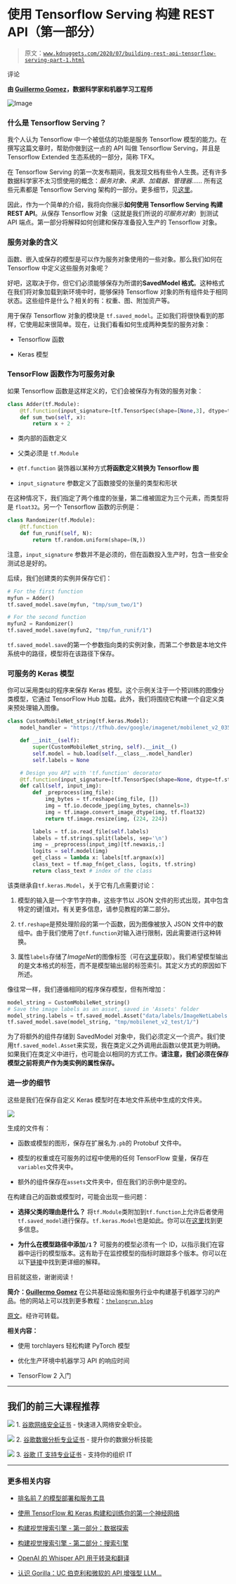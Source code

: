 # 使用 Tensorflow Serving 构建 REST API（第一部分）

> 原文：[`www.kdnuggets.com/2020/07/building-rest-api-tensorflow-serving-part-1.html`](https://www.kdnuggets.com/2020/07/building-rest-api-tensorflow-serving-part-1.html)

评论

**由 [Guillermo Gomez](https://www.linkedin.com/in/mlgxmez/)，数据科学家和机器学习工程师**

![Image](img/db70da63fa526846f86b9986f26b5dbc.png)

### 什么是 Tensorflow Serving？

我个人认为 Tensorflow 中一个被低估的功能是服务 Tensorflow 模型的能力。在撰写这篇文章时，帮助你做到这一点的 API 叫做 Tensorflow Serving，并且是 Tensorflow Extended 生态系统的一部分，简称 TFX。

在 Tensorflow Serving 的第一次发布期间，我发现文档有些令人生畏。还有许多数据科学家不太习惯使用的概念：*服务对象、来源、加载器、管理器……* 所有这些元素都是 Tensorflow Serving 架构的一部分。更多细节，见[这里](https://github.com/tensorflow/serving/blob/master/tensorflow_serving/g3doc/architecture.md)。

因此，作为一个简单的介绍，我将向你展示**如何使用 Tensorflow Serving 构建 REST API**。从保存 Tensorflow 对象（这就是我们所说的*可服务对象*）到测试 API 端点。第一部分将解释如何创建和保存准备投入生产的 Tensorflow 对象。

### 服务对象的含义

函数、嵌入或保存的模型是可以作为服务对象使用的一些对象。那么我们如何在 Tensorflow 中定义这些服务对象呢？

好吧，这取决于你，但它们必须能够保存为所谓的**SavedModel 格式**。这种格式在我们将对象加载到新环境中时，能够保持 Tensorflow 对象的所有组件处于相同状态。这些组件是什么？相关的有：权重、图、附加资产等。

用于保存 Tensorflow 对象的模块是 `tf.saved_model`。正如我们将很快看到的那样，它使用起来很简单。现在，让我们看看如何生成两种类型的服务对象：

+   Tensorflow 函数

+   Keras 模型

### TensorFlow 函数作为可服务对象

如果 Tensorflow 函数是这样定义的，它们会被保存为有效的服务对象：

```py
class Adder(tf.Module):
    @tf.function(input_signature=[tf.TensorSpec(shape=[None,3], dtype=tf.float32, name="x")])
    def sum_two(self, x):
        return x + 2
```

+   类内部的函数定义

+   父类必须是 `tf.Module`

+   `@tf.function` 装饰器以某种方式**将函数定义转换为 Tensorflow 图**

+   `input_signature` 参数定义了函数接受的张量的类型和形状

在这种情况下，我们指定了两个维度的张量，第二维被固定为三个元素，而类型将是 `float32`。另一个 Tensorflow 函数的示例是：

```py
class Randomizer(tf.Module):
    @tf.function
    def fun_runif(self, N):
        return tf.random.uniform(shape=(N,))
```

注意，`input_signature` 参数并不是必须的，但在函数投入生产时，包含一些安全测试总是好的。

后续，我们创建类的实例并保存它们：

```py
# For the first function
myfun = Adder()
tf.saved_model.save(myfun, "tmp/sum_two/1")

# For the second function
myfun2 = Randomizer()
tf.saved_model.save(myfun2, "tmp/fun_runif/1")
```

`tf.saved_model.save`的第一个参数指向类的实例对象，而第二个参数是本地文件系统中的路径，模型将在该路径下保存。

### 可服务的 Keras 模型

你可以采用类似的程序来保存 Keras 模型。这个示例关注于一个预训练的图像分类模型，它通过 TensorFlow Hub 加载。此外，我们将围绕它构建一个自定义类来预处理输入图像。

```py
class CustomMobileNet_string(tf.keras.Model):
    model_handler = "https://tfhub.dev/google/imagenet/mobilenet_v2_035_224/classification/4"

    def __init__(self):
        super(CustomMobileNet_string, self).__init__()
        self.model = hub.load(self.__class__.model_handler)
        self.labels = None

    # Design you API with 'tf.function' decorator
    @tf.function(input_signature=[tf.TensorSpec(shape=None, dtype=tf.string)])
    def call(self, input_img):
        def _preprocess(img_file):
            img_bytes = tf.reshape(img_file, [])
            img = tf.io.decode_jpeg(img_bytes, channels=3)
            img = tf.image.convert_image_dtype(img, tf.float32)
            return tf.image.resize(img, (224, 224))

        labels = tf.io.read_file(self.labels)
        labels = tf.strings.split(labels, sep='\n')
        img = _preprocess(input_img)[tf.newaxis,:]
        logits = self.model(img)
        get_class = lambda x: labels[tf.argmax(x)]
        class_text = tf.map_fn(get_class, logits, tf.string)
        return class_text # index of the class
```

该类继承自`tf.keras.Model`，关于它有几点需要讨论：

1.  模型的输入是一个字节字符串，这些字节以 JSON 文件的形式出现，其中包含特定的键|值对。有关更多信息，请参见教程的第二部分。

1.  `tf.reshape`是预处理阶段的第一个函数，因为图像被放入 JSON 文件中的数组中。由于我们使用了`@tf.function`对输入进行限制，因此需要进行这种转换。

1.  属性`labels`存储了*ImageNet*的图像标签（可在[这里](https://storage.googleapis.com/download.tensorflow.org/data/ImageNetLabels.txt)获取）。我们希望模型输出的是文本格式的标签，而不是模型输出层的标签索引。其定义方式的原因如下所述。

像往常一样，我们遵循相同的程序保存模型，但有所增加：

```py
model_string = CustomMobileNet_string()
# Save the image labels as an asset, saved in 'Assets' folder
model_string.labels = tf.saved_model.Asset("data/labels/ImageNetLabels.txt")
tf.saved_model.save(model_string, "tmp/mobilenet_v2_test/1/")

```

为了将额外的组件存储到 SavedModel 对象中，我们必须定义一个资产。我们使用`tf.saved_model.Asset`来实现，我在类定义之外调用此函数以使其更为明确。如果我们在类定义中进行，也可能会以相同的方式工作。**请注意，我们必须在保存模型之前将资产作为类实例的属性保存。**

### 进一步的细节

这些是我们在保存自定义 Keras 模型时在本地文件系统中生成的文件夹。

![](img/804c6f74f982c1da6a5b3ec4440cd907.png)

生成的文件有：

+   函数或模型的图形，保存在扩展名为`.pb`的 Protobuf 文件中。

+   模型的权重或在可服务的过程中使用的任何 TensorFlow 变量，保存在`variables`文件夹中。

+   额外的组件保存在`assets`文件夹中，但在我们的示例中是空的。

在构建自己的函数或模型时，可能会出现一些问题：

+   **选择父类的理由是什么？** 将`tf.Module`类附加到`tf.function`上允许后者使用`tf.saved_model`进行保存。`tf.keras.Model`也是如此。你可以在[这里](https://www.tensorflow.org/guide/saved_model#reusing_savedmodels_in_python)找到更多信息。

+   **为什么在模型路径中添加`/1`？** 可服务的模型必须有一个 ID，以指示我们在容器中运行的模型版本。这有助于在监控模型的指标时跟踪多个版本。你可以在以下[链接](https://stackoverflow.com/a/45552938)中找到更详细的解释。

目前就这些，谢谢阅读！

**简介：[Guillermo Gomez](https://www.linkedin.com/in/mlgxmez/)** 在公共基础设施和服务行业中构建基于机器学习的产品。他的网站上可以找到更多教程：[`thelongrun.blog`](http://thelongrun.blog)

[原文](https://thelongrun.blog/2020/01/12/rest-api-tensorflow-serving-pt1/)。经许可转载。

**相关内容：**

+   使用 torchlayers 轻松构建 PyTorch 模型

+   优化生产环境中机器学习 API 的响应时间

+   TensorFlow 2 入门

* * *

## 我们的前三大课程推荐

![](img/0244c01ba9267c002ef39d4907e0b8fb.png) 1\. [谷歌网络安全证书](https://www.kdnuggets.com/google-cybersecurity) - 快速进入网络安全职业。

![](img/e225c49c3c91745821c8c0368bf04711.png) 2\. [谷歌数据分析专业证书](https://www.kdnuggets.com/google-data-analytics) - 提升你的数据分析技能

![](img/0244c01ba9267c002ef39d4907e0b8fb.png) 3\. [谷歌 IT 支持专业证书](https://www.kdnuggets.com/google-itsupport) - 支持你的组织 IT

* * *

### 更多相关内容

+   [排名前 7 的模型部署和服务工具](https://www.kdnuggets.com/top-7-model-deployment-and-serving-tools)

+   [使用 TensorFlow 和 Keras 构建和训练你的第一个神经网络](https://www.kdnuggets.com/2023/05/building-training-first-neural-network-tensorflow-keras.html)

+   [构建视觉搜索引擎 - 第一部分：数据探索](https://www.kdnuggets.com/2022/02/building-visual-search-engine-part-1.html)

+   [构建视觉搜索引擎 - 第二部分：搜索引擎](https://www.kdnuggets.com/2022/02/building-visual-search-engine-part-2.html)

+   [OpenAI 的 Whisper API 用于转录和翻译](https://www.kdnuggets.com/2023/06/openai-whisper-api-transcription-translation.html)

+   [认识 Gorilla：UC 伯克利和微软的 API 增强型 LLM…](https://www.kdnuggets.com/2023/06/meet-gorilla-uc-berkeley-microsoft-apiaugmented-llm-outperforms-gpt4-chatgpt-claude.html)
